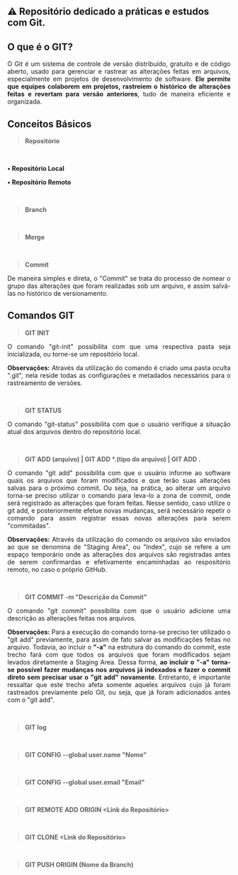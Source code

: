 ## ⚠ Repositório dedicado a práticas e estudos com Git.

## O que é o GIT?

<p align="justify">
    O Git é um sistema de controle de versão distribuído, gratuito e de código aberto, usado para gerenciar e rastrear as alterações feitas em arquivos, especialmente em projetos de desenvolvimento de software. <b>Ele permite que equipes colaborem em projetos, rastreiem o histórico de alterações feitas e revertam para versão anteriores</b>, tudo de maneira eficiente e organizada.
</p>

## Conceitos Básicos

> **Repositório**

<p align="justify">
</p>

<br>

**• Repositório Local**

**• Repositório Remoto**

<br>

> **Branch**

<p align="justify">
</p>

<br>

> **Merge**

<p align="justify">
</p>

<br>

> **Commit**

<p align="justify">
    De maneira simples e direta, o "Commit" se trata do processo de nomear o grupo das alterações que foram realizadas sob um arquivo, e assim salvá-las no histórico de versionamento.
</p>

## Comandos GIT

> **GIT INIT**

<p align="justify">
    O comando "git-init" possibilita com que uma respectiva pasta seja inicializada, ou torne-se um repositório local.
</p>

<p align="justify">
    <b>Observações:</b> Através da utilização do comando é criado uma pasta oculta ".git", nela reside todas as configurações e metadados necessários para o rastreamento de versões.
</p>

<br>

> **GIT STATUS**

<p align="justify">
    O comando "git-status" possibilita com que o usuário verifique a situação atual dos arquivos dentro do repositório local.
</p>

<br>

> <b>GIT ADD (arquivo) | GIT ADD *.(tipo do arquivo) | GIT ADD .</b>

<p align="justify">
    O comando "git add" possibilita com que o usuário informe ao software quais os arquivos que foram modificados e que terão suas alterações salvas para o próximo commit. Ou seja, na prática, ao alterar um arquivo torna-se preciso utilizar o comando para leva-lo a zona de commit, onde será registrado as alterações que foram feitas. Nesse sentido, caso utilize o git add, e posteriormente efetue novas mudanças, será necessário repetir o comando para assim registrar essas novas alterações para serem "commitadas". 
</p>

<p align="justify">
    <b>Observações:</b> Através da utilização do comando os arquivos são enviados ao que se denomina de "Staging Area", ou "Index", cujo se refere a um espaço temporário onde as alterações dos arquivos são registradas antes de serem confirmardas e efetivamente encaminhadas ao respositório remoto, no caso o próprio GitHub.
</p>

<br>

> **GIT COMMIT -m "Descrição do Commit"**

<p align="justify">
    O comando "git commit" possibilita com que o usuário adicione uma descrição as alterações feitas nos arquivos.
</p>

<p align="justify">
    <b>Observações:</b> Para a execução do comando torna-se preciso ter utilizado o "git add" previamente, para assim de fato salvar as modificações feitas no arquivo. Todavia, ao incluir o <b>"-a"</b> na estrutura do comando do commit, este trecho fará com que todos os arquivos que foram modificados sejam levados diretamente a Staging Area. Dessa forma, <b>ao incluir o "-a" torna-se possível fazer mudanças nos arquivos já indexados e fazer o commit direto sem precisar usar o "git add" novamente</b>. Entretanto, é importante ressaltar que este trecho afeta somente aqueles arquivos cujo já foram rastreados previamente pelo Git, ou seja, que já foram adicionados antes com o "git add".
</p>

<br>

> **GIT log**

<p align="justify">
</p>

<br>

> **GIT CONFIG --global user.name "Nome"**

<p align="justify">
</p>

<br>

> **GIT CONFIG --global user.email "Email"**

<p align="justify">
</p>

<br>

> **GIT REMOTE ADD ORIGIN <Link do Repositório>**

<p align="justify">
</p>

<br>

> **GIT CLONE <Link do Repositório>**

<p align="justify">
</p>

<br>

> **GIT PUSH ORIGIN (Nome da Branch)**

<p align="justify">
</p>

<br>